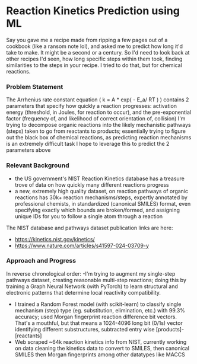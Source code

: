 # Reaction Kinetics Prediction using ML

Say you gave me a recipe made from ripping a few pages out of a cookbook (like a ransom note lol), and asked me to predict how long it'd take to make. It might be a second or a century. So I'd need to look back at other recipes I'd seen, how long specific steps within them took, finding similarities to the steps in your recipe. I tried to do that, but for chemical reactions.

### Problem Statement
   The Arrhenius rate constant equation ( k = A * exp( - E_a/ RT ) ) contains 2 parameters that specify how quickly a reaction progresses: activation energy (threshold, in Joules, for reaction to occur), and the pre-exponential factor (frequency of, and likelihood of correct orientation of, collision)
   I'm trying to decompose organic reactions into the likely mechanistic pathways (steps) taken to go from reactants to products; essentially trying to figure out the black box of chemical reactions, as predicting reaction mechanisms is an extremely difficult task
   I hope to leverage this to predict the 2 parameters above

### Relevant Background

- the US government's NIST Reaction Kinetics database has a treasure trove of data on how quickly many different reactions progress
- a new, extremely high quality dataset, on reaction pathways of organic reactions has 30k+ reaction mechanisms/steps, expertly annotated by professional chemists, in standardized (canonical SMILES) format, even specifying exactly which bounds are broken/formed, and assigning unique IDs for you to follow a single atom through a reaction

The NIST database and pathways dataset publication links are here:

- https://kinetics.nist.gov/kinetics/
- https://www.nature.com/articles/s41597-024-03709-y

### Approach and Progress

In reverse chronological order:
 -I'm trying to augment my single-step pathways dataset, creating reasonable multi-step reactions; doing this by training a Graph Neural Network (with PyTorch) to learn structural and electronic patterns that determine local reactivity compatibility. 
- I trained a Random Forest model (with scikit-learn) to classify single mechanism (step) type (eg. substitution, elimination, etc.) with 99.3% accuracy; used Morgan fingerprint reaction difference bit vectors. That's a mouthful, but that means a 1024-4096 long bit (0/1s) vector identifying different substructures, subtracted entry wise [products]-[reactants]
- Web scraped ~64k reaction kinetics info from NIST, currently working on data cleaning the kinetics data to convert to SMILES, then canonical SMILES then Morgan fingerprints among other datatypes like MACCS

  

